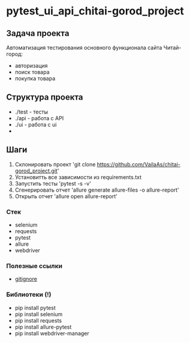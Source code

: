 # pytest_ui_api_chitai-gorod_project

## Задача проекта
Автоматизация тестирования основного функционала сайта Читай-город:

- авторизация 
- поиск товара
- покупка товара

## Структура проекта

- ./test - тесты
- ./api - работа с API
- ./ui - работа с ui
-

## Шаги

1. Склонировать проект 'git clone https://github.com/VailaAs/chitai-gorod_project.git'
2. Установитть все зависимости из requirements.txt
3. Запустить тесты 'pytest -s -v'
4. Сгенерировать отчет 'allure generate allure-files -o allure-report'
5. Открыть отчет 'allure open allure-report'


### Стек

- selenium
- requests
- pytest
- allure
- webdriver

### Полезные ссылки
- [gitignore](https://www.toptal.com/developers/gitignore)

### Библиотеки (**!**)
- pip install pytest
- pip install selenium
- pip install requests
- pip install allure-pytest
- pip install webdriver-manager 